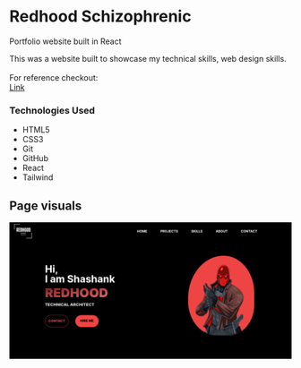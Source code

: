 # Redhood Schizophrenic
Portfolio website built in React

This was a website built to showcase my technical skills, web design skills.<br/><br/>
For reference checkout: <br/>
<a href="https://redhood-schizophrenic.netlify.app/">Link</a>


### Technologies Used

* HTML5
* CSS3
* Git
* GitHub
* React
* Tailwind



## Page visuals


![Redhood](https://raw.githubusercontent.com/Redhood-Schizophrenic/Redhood_Schizophrenic/master/public/github/1.png)
